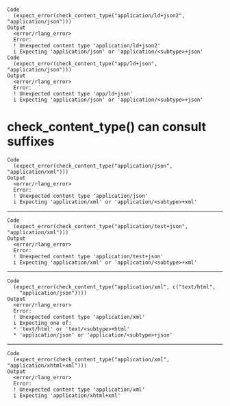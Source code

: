 # 

    Code
      (expect_error(check_content_type("application/ld+json2", "application/json")))
    Output
      <error/rlang_error>
      Error:
      ! Unexpected content type 'application/ld+json2'
      i Expecting 'application/json' or 'application/<subtype>+json'
    Code
      (expect_error(check_content_type("app/ld+json", "application/json")))
    Output
      <error/rlang_error>
      Error:
      ! Unexpected content type 'app/ld+json'
      i Expecting 'application/json' or 'application/<subtype>+json'

# check_content_type() can consult suffixes

    Code
      (expect_error(check_content_type("application/json", "application/xml")))
    Output
      <error/rlang_error>
      Error:
      ! Unexpected content type 'application/json'
      i Expecting 'application/xml' or 'application/<subtype>+xml'

---

    Code
      (expect_error(check_content_type("application/test+json", "application/xml")))
    Output
      <error/rlang_error>
      Error:
      ! Unexpected content type 'application/test+json'
      i Expecting 'application/xml' or 'application/<subtype>+xml'

---

    Code
      (expect_error(check_content_type("application/xml", c("text/html",
        "application/json"))))
    Output
      <error/rlang_error>
      Error:
      ! Unexpected content type 'application/xml'
      i Expecting one of:
      * 'text/html' or 'text/<subtype>+html'
      * 'application/json' or 'application/<subtype>+json'

---

    Code
      (expect_error(check_content_type("application/xml", "application/xhtml+xml")))
    Output
      <error/rlang_error>
      Error:
      ! Unexpected content type 'application/xml'
      i Expecting 'application/xhtml+xml'


